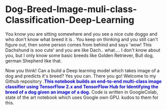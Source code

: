 # Dog-Breed-Image-muli-class-Classification-Deep-Learning
You know you are sitting somewhere and you see a nice cute doggo and who don't know what breed it is . You keep on thinking and you still can't figure out, then some person comes from behind and says 'wow! This Dachshund is soo cute' and you are like Dach.. what.... I don't know about you, but I only know some basic breeds like Golden Retriever, Bull dog, german Shepherd like that.<br>

Now you think! Can a build a Deep learning model which takes image of a dog and predicts it's breed? Yes you can. There you go! Welcome to my Github repository .<font color='blue'>**This notebook builds an end-to-end multi-class image classifier using TensorFlow 2.x and TensorFlow Hub for Identifying the breed of a dog given an image of a dog.**</font>
Code is written in GoogleColab, state of the art notebook which uses Google own GPU. kudos to them for this.



